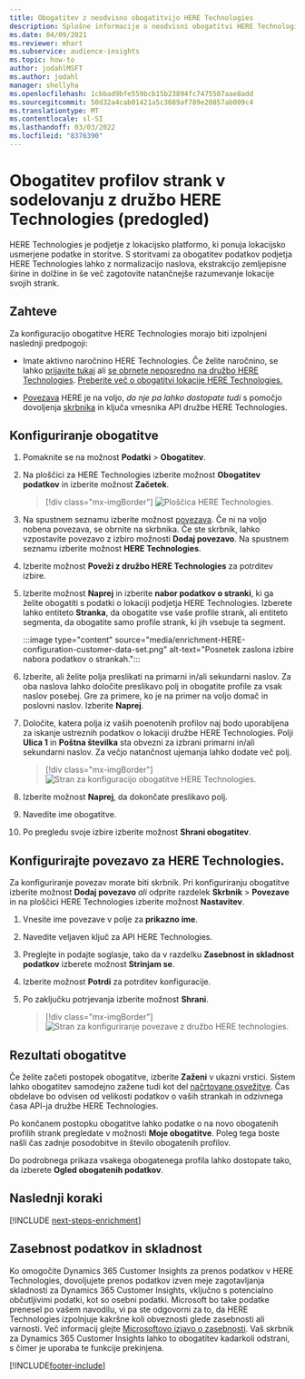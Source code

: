 ```yaml
---
title: Obogatitev z neodvisno obogatitvijo HERE Technologies
description: Splošne informacije o neodvisni obogatitvi HERE Technologies.
ms.date: 04/09/2021
ms.reviewer: mhart
ms.subservice: audience-insights
ms.topic: how-to
author: jodahlMSFT
ms.author: jodahl
manager: shellyha
ms.openlocfilehash: 1cbbad9bfe559bcb15b23894fc7475507aae8add
ms.sourcegitcommit: 50d32a4cab01421a5c3689af789e20857ab009c4
ms.translationtype: MT
ms.contentlocale: sl-SI
ms.lasthandoff: 03/03/2022
ms.locfileid: "8376390"
---
```

# <a name="enrichment-of-customer-profiles-with-here-technologies-preview"></a>Obogatitev profilov strank v sodelovanju z družbo HERE Technologies (predogled)

HERE Technologies je podjetje z lokacijsko platformo, ki ponuja lokacijsko usmerjene podatke in storitve. S storitvami za obogatitev podatkov podjetja HERE Technologies lahko z normalizacijo naslova, ekstrakcijo zemljepisne širine in dolžine in še več zagotovite natančnejše razumevanje lokacije svojih strank.

## <a name="prerequisites"></a>Zahteve

Za konfiguracijo obogatitve HERE Technologies morajo biti izpolnjeni naslednji predpogoji:

- Imate aktivno naročnino HERE Technologies. Če želite naročnino, se lahko [prijavite tukaj](https://developer.here.com/sign-up?utm_medium=referral&utm_source=Microsoft-Dynamics-CI&create=Freemium-Basic) ali [se obrnete neposredno na družbo HERE Technologies](https://developer.here.com/help?utm_medium=referral&utm_source=Microsoft-Dynamics-CI#how-can-we-help-you). [Preberite več o obogatitvi lokacije HERE Technologies.](https://developer.here.com/location-enrichment?cid=Dev-MicrosoftDynamics-DB-0-Dev-&utm_source=MicrosoftDynamics&utm_medium=referral&utm_campaign=Online_Dev_ReferralMicrosoft)

- [Povezava](connections.md) HERE je na voljo, *do nje pa lahko dostopate tudi* s pomočjo dovoljenja [skrbnika](permissions.md#admin) in ključa vmesnika API družbe HERE Technologies.

## <a name="configure-the-enrichment"></a>Konfiguriranje obogatitve

1. Pomaknite se na možnost **Podatki** > **Obogatitev**. 

1. Na ploščici za HERE Technologies izberite možnost **Obogatitev podatkov** in izberite možnost **Začetek**.

   > [!div class="mx-imgBorder"]
   > ![Ploščica HERE Technologies.](media/HERE-tile.png "Ploščica HERE Technologies")

1. Na spustnem seznamu izberite možnost [povezava](connections.md). Če ni na voljo nobena povezava, se obrnite na skrbnika. Če ste skrbnik, lahko vzpostavite povezavo z izbiro možnosti **Dodaj povezavo**. Na spustnem seznamu izberite možnost **HERE Technologies**. 

1. Izberite možnost **Poveži z družbo HERE Technologies** za potrditev izbire.

1.  Izberite možnost **Naprej** in izberite **nabor podatkov o stranki**, ki ga želite obogatiti s podatki o lokaciji podjetja HERE Technologies. Izberete lahko entiteto **Stranka**, da obogatite vse vaše profile strank, ali entiteto segmenta, da obogatite samo profile strank, ki jih vsebuje ta segment.

    :::image type="content" source="media/enrichment-HERE-configuration-customer-data-set.png" alt-text="Posnetek zaslona izbire nabora podatkov o strankah.":::

1. Izberite, ali želite polja preslikati na primarni in/ali sekundarni naslov. Za oba naslova lahko določite preslikavo polj in obogatite profile za vsak naslov posebej. Gre za primere, ko je na primer na voljo domač in poslovni naslov. Izberite **Naprej**.

1. Določite, katera polja iz vaših poenotenih profilov naj bodo uporabljena za iskanje ustreznih podatkov o lokaciji družbe HERE Technologies. Polji **Ulica 1** in **Poštna številka** sta obvezni za izbrani primarni in/ali sekundarni naslov. Za večjo natančnost ujemanja lahko dodate več polj.

   > [!div class="mx-imgBorder"]
   > ![Stran za konfiguracijo obogatitve HERE Technologies.](media/enrichment-HERE-configuration.png "Stran za konfiguracijo obogatitve HERE Technologies")

1. Izberite možnost **Naprej**, da dokončate preslikavo polj.

1. Navedite ime obogatitve. 

1. Po pregledu svoje izbire izberite možnost **Shrani obogatitev**.

## <a name="configure-the-connection-for-here-technologies"></a>Konfigurirajte povezavo za HERE Technologies. 

Za konfiguriranje povezav morate biti skrbnik. Pri konfiguriranju obogatitve izberite možnost **Dodaj povezavo** *ali* odprite razdelek **Skrbnik** > **Povezave** in na ploščici HERE Technologies izberite možnost **Nastavitev**.

1. Vnesite ime povezave v polje za **prikazno ime**.

1. Navedite veljaven ključ za API HERE Technologies.

1. Preglejte in podajte soglasje, tako da v razdelku **Zasebnost in skladnost podatkov** izberete možnost **Strinjam se**.

1. Izberite možnost **Potrdi** za potrditev konfiguracije.

1. Po zaključku potrjevanja izberite možnost **Shrani**.

   > [!div class="mx-imgBorder"]
   > ![Stran za konfiguriranje povezave z družbo HERE technologies.](media/enrichment-HERE-connection.png "Stran za konfiguriranje povezave z družbo HERE technologies")

## <a name="enrichment-results"></a>Rezultati obogatitve

Če želite začeti postopek obogatitve, izberite **Zaženi** v ukazni vrstici. Sistem lahko obogatitev samodejno zažene tudi kot del [načrtovane osvežitve](system.md#schedule-tab). Čas obdelave bo odvisen od velikosti podatkov o vaših strankah in odzivnega časa API-ja družbe HERE Technologies.

Po končanem postopku obogatitve lahko podatke o na novo obogatenih profilih strank pregledate v možnosti **Moje obogatitve**. Poleg tega boste našli čas zadnje posodobitve in število obogatenih profilov.

Do podrobnega prikaza vsakega obogatenega profila lahko dostopate tako, da izberete **Ogled obogatenih podatkov**.

## <a name="next-steps"></a>Naslednji koraki

[!INCLUDE [next-steps-enrichment](../includes/next-steps-enrichment.md)]

## <a name="data-privacy-and-compliance"></a>Zasebnost podatkov in skladnost

Ko omogočite Dynamics 365 Customer Insights za prenos podatkov v HERE Technologies, dovoljujete prenos podatkov izven meje zagotavljanja skladnosti za Dynamics 365 Customer Insights, vključno s potencialno občutljivimi podatki, kot so osebni podatki. Microsoft bo take podatke prenesel po vašem navodilu, vi pa ste odgovorni za to, da HERE Technologies izpolnjuje kakršne koli obveznosti glede zasebnosti ali varnosti. Več informacij glejte [Microsoftovo izjavo o zasebnosti](https://go.microsoft.com/fwlink/?linkid=396732).
Vaš skrbnik za Dynamics 365 Customer Insights lahko to obogatitev kadarkoli odstrani, s čimer je uporaba te funkcije prekinjena.


[!INCLUDE[footer-include](../includes/footer-banner.md)]
